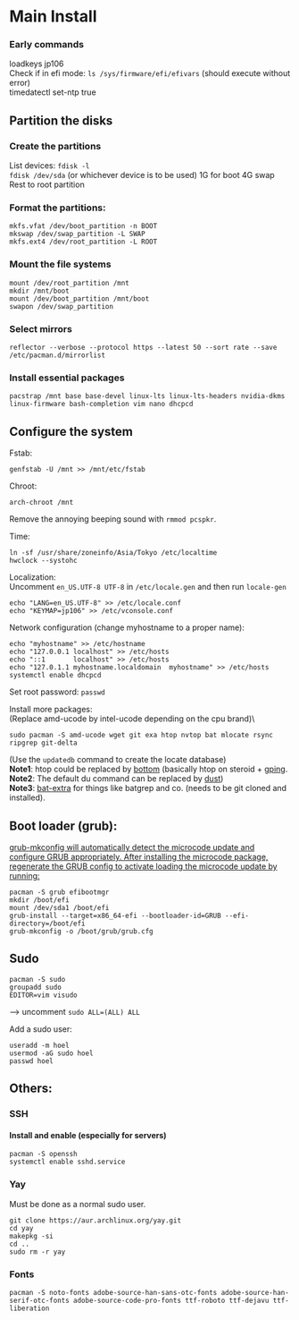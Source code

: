# Main Install
### Early commands
loadkeys jp106\
Check if in efi mode: `ls /sys/firmware/efi/efivars`  (should execute without error)\
timedatectl set-ntp true

## Partition the disks
### Create the partitions
List devices: `fdisk -l`\
`fdisk /dev/sda`   (or whichever device is to be used)
1G for boot
4G swap
Rest to root partition

### Format the partitions:
```
mkfs.vfat /dev/boot_partition -n BOOT
mkswap /dev/swap_partition -L SWAP
mkfs.ext4 /dev/root_partition -L ROOT
```

### Mount the file systems
```
mount /dev/root_partition /mnt
mkdir /mnt/boot
mount /dev/boot_partition /mnt/boot
swapon /dev/swap_partition
```

### Select mirrors
```
reflector --verbose --protocol https --latest 50 --sort rate --save /etc/pacman.d/mirrorlist
```
### Install essential packages
```
pacstrap /mnt base base-devel linux-lts linux-lts-headers nvidia-dkms linux-firmware bash-completion vim nano dhcpcd
```

## Configure the system
Fstab: 
```
genfstab -U /mnt >> /mnt/etc/fstab
```
Chroot:
```
arch-chroot /mnt
```

Remove the annoying beeping sound with `rmmod pcspkr`.

Time:
```
ln -sf /usr/share/zoneinfo/Asia/Tokyo /etc/localtime
hwclock --systohc
```

Localization:\
Uncomment `en_US.UTF-8 UTF-8` in `/etc/locale.gen` and then run `locale-gen`
```
echo "LANG=en_US.UTF-8" >> /etc/locale.conf
echo "KEYMAP=jp106" >> /etc/vconsole.conf
```

Network configuration (change myhostname to a proper name):
```
echo "myhostname" >> /etc/hostname
echo "127.0.0.1	localhost" >> /etc/hosts
echo "::1		localhost" >> /etc/hosts
echo "127.0.1.1	myhostname.localdomain	myhostname" >> /etc/hosts
systemctl enable dhcpcd
```

Set root password: `passwd` 

Install more packages:\
(Replace amd-ucode by intel-ucode depending on the cpu brand)\
```
sudo pacman -S amd-ucode wget git exa htop nvtop bat mlocate rsync ripgrep git-delta
```
(Use the `updatedb` command to create the locate database)\
**Note1**: htop could be replaced by [bottom](https://github.com/ClementTsang/bottom) (basically htop on steroid + [gping](https://github.com/orf/gping).\
**Note2**: The default du command can be replaced by [dust](https://github.com/bootandy/dust))\
**Note3**: [bat-extra](https://github.com/eth-p/bat-extras) for things like batgrep and co. (needs to be git cloned and installed).

## Boot loader (grub):
[grub-mkconfig will automatically detect the microcode update and configure GRUB appropriately. After installing the microcode package, regenerate the GRUB config to activate loading the microcode update by running:
](https://wiki.archlinux.org/title/microcode)
```
pacman -S grub efibootmgr
mkdir /boot/efi
mount /dev/sda1 /boot/efi
grub-install --target=x86_64-efi --bootloader-id=GRUB --efi-directory=/boot/efi
grub-mkconfig -o /boot/grub/grub.cfg
```

## Sudo
```
pacman -S sudo
groupadd sudo
EDITOR=vim visudo
```
--> uncomment `sudo ALL=(ALL) ALL`

Add a sudo user:
```
useradd -m hoel
usermod -aG sudo hoel
passwd hoel
```


## Others:
### SSH
#### Install and enable (especially for servers)
```
pacman -S openssh
systemctl enable sshd.service
```

### Yay
Must be done as a normal sudo user.
```
git clone https://aur.archlinux.org/yay.git
cd yay
makepkg -si
cd ..
sudo rm -r yay
```

### Fonts
```
pacman -S noto-fonts adobe-source-han-sans-otc-fonts adobe-source-han-serif-otc-fonts adobe-source-code-pro-fonts ttf-roboto ttf-dejavu ttf-liberation
```

